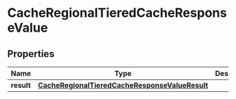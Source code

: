 

# CacheRegionalTieredCacheResponseValue


## Properties

| Name | Type | Description | Notes |
|------------ | ------------- | ------------- | -------------|
|**result** | [**CacheRegionalTieredCacheResponseValueResult**](CacheRegionalTieredCacheResponseValueResult.md) |  |  [optional] |



